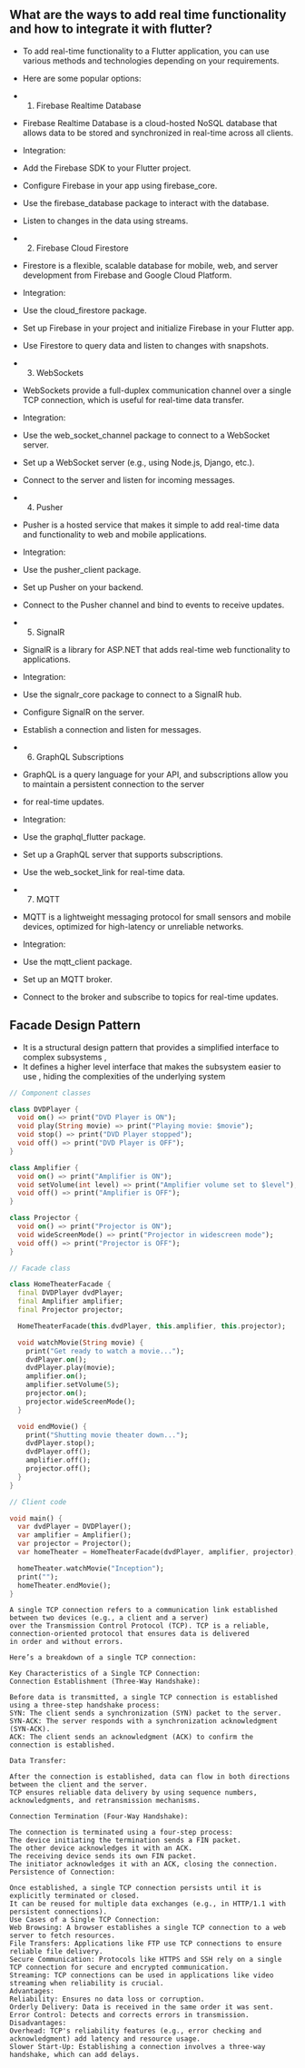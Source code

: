 ## What are the ways to add real time functionality and how to integrate it with flutter?
- To add real-time functionality to a Flutter application, you can use various methods and technologies depending on your requirements. 
- Here are some popular options:

- 1. Firebase Realtime Database
- Firebase Realtime Database is a cloud-hosted NoSQL database that allows data to be stored and synchronized in real-time across all clients.
- Integration:
- Add the Firebase SDK to your Flutter project.
- Configure Firebase in your app using firebase_core.
- Use the firebase_database package to interact with the database.
- Listen to changes in the data using streams.

- 2. Firebase Cloud Firestore
- Firestore is a flexible, scalable database for mobile, web, and server development from Firebase and Google Cloud Platform.
- Integration:
- Use the cloud_firestore package.
- Set up Firebase in your project and initialize Firebase in your Flutter app.
- Use Firestore to query data and listen to changes with snapshots.

- 3. WebSockets
- WebSockets provide a full-duplex communication channel over a single TCP connection, which is useful for real-time data transfer.
- Integration:
- Use the web_socket_channel package to connect to a WebSocket server.
- Set up a WebSocket server (e.g., using Node.js, Django, etc.).
- Connect to the server and listen for incoming messages.

- 4. Pusher
- Pusher is a hosted service that makes it simple to add real-time data and functionality to web and mobile applications.
- Integration:
- Use the pusher_client package.
- Set up Pusher on your backend.
- Connect to the Pusher channel and bind to events to receive updates.

- 5. SignalR
- SignalR is a library for ASP.NET that adds real-time web functionality to applications.
- Integration:
- Use the signalr_core package to connect to a SignalR hub.
- Configure SignalR on the server.
- Establish a connection and listen for messages.

- 6. GraphQL Subscriptions
- GraphQL is a query language for your API, and subscriptions allow you to maintain a persistent connection to the server 
- for real-time updates.
- Integration:
- Use the graphql_flutter package.
- Set up a GraphQL server that supports subscriptions.
- Use the web_socket_link for real-time data.

- 7. MQTT
- MQTT is a lightweight messaging protocol for small sensors and mobile devices, optimized for high-latency or unreliable networks.
- Integration:
- Use the mqtt_client package.
- Set up an MQTT broker.
- Connect to the broker and subscribe to topics for real-time updates.

## Facade Design Pattern
- It is a structural design pattern that provides a simplified interface to complex subsystems , 
- It defines a higher level interface that makes the subsystem easier to use , hiding the complexities of the underlying system

```dart
// Component classes

class DVDPlayer {
  void on() => print("DVD Player is ON");
  void play(String movie) => print("Playing movie: $movie");
  void stop() => print("DVD Player stopped");
  void off() => print("DVD Player is OFF");
}

class Amplifier {
  void on() => print("Amplifier is ON");
  void setVolume(int level) => print("Amplifier volume set to $level");
  void off() => print("Amplifier is OFF");
}

class Projector {
  void on() => print("Projector is ON");
  void wideScreenMode() => print("Projector in widescreen mode");
  void off() => print("Projector is OFF");
}

// Facade class

class HomeTheaterFacade {
  final DVDPlayer dvdPlayer;
  final Amplifier amplifier;
  final Projector projector;

  HomeTheaterFacade(this.dvdPlayer, this.amplifier, this.projector);

  void watchMovie(String movie) {
    print("Get ready to watch a movie...");
    dvdPlayer.on();
    dvdPlayer.play(movie);
    amplifier.on();
    amplifier.setVolume(5);
    projector.on();
    projector.wideScreenMode();
  }

  void endMovie() {
    print("Shutting movie theater down...");
    dvdPlayer.stop();
    dvdPlayer.off();
    amplifier.off();
    projector.off();
  }
}

// Client code

void main() {
  var dvdPlayer = DVDPlayer();
  var amplifier = Amplifier();
  var projector = Projector();
  var homeTheater = HomeTheaterFacade(dvdPlayer, amplifier, projector);

  homeTheater.watchMovie("Inception");
  print("");
  homeTheater.endMovie();
}
```

```
A single TCP connection refers to a communication link established between two devices (e.g., a client and a server) 
over the Transmission Control Protocol (TCP). TCP is a reliable, connection-oriented protocol that ensures data is delivered 
in order and without errors.

Here’s a breakdown of a single TCP connection:

Key Characteristics of a Single TCP Connection:
Connection Establishment (Three-Way Handshake):

Before data is transmitted, a single TCP connection is established using a three-step handshake process:
SYN: The client sends a synchronization (SYN) packet to the server.
SYN-ACK: The server responds with a synchronization acknowledgment (SYN-ACK).
ACK: The client sends an acknowledgment (ACK) to confirm the connection is established.

Data Transfer:

After the connection is established, data can flow in both directions between the client and the server.
TCP ensures reliable data delivery by using sequence numbers, acknowledgments, and retransmission mechanisms.

Connection Termination (Four-Way Handshake):

The connection is terminated using a four-step process:
The device initiating the termination sends a FIN packet.
The other device acknowledges it with an ACK.
The receiving device sends its own FIN packet.
The initiator acknowledges it with an ACK, closing the connection.
Persistence of Connection:

Once established, a single TCP connection persists until it is explicitly terminated or closed.
It can be reused for multiple data exchanges (e.g., in HTTP/1.1 with persistent connections).
Use Cases of a Single TCP Connection:
Web Browsing: A browser establishes a single TCP connection to a web server to fetch resources.
File Transfers: Applications like FTP use TCP connections to ensure reliable file delivery.
Secure Communication: Protocols like HTTPS and SSH rely on a single TCP connection for secure and encrypted communication.
Streaming: TCP connections can be used in applications like video streaming when reliability is crucial.
Advantages:
Reliability: Ensures no data loss or corruption.
Orderly Delivery: Data is received in the same order it was sent.
Error Control: Detects and corrects errors in transmission.
Disadvantages:
Overhead: TCP's reliability features (e.g., error checking and acknowledgment) add latency and resource usage.
Slower Start-Up: Establishing a connection involves a three-way handshake, which can add delays.

```